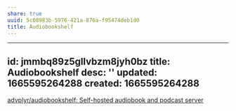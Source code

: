 ```yaml
---
share: true
uuid: 5c08983b-5976-421a-876a-f95474deb1d0
title: Audiobookshelf
---
```

---
id: jmmbq89z5gllvbzm8jyh0bz
title: Audiobookshelf
desc: ''
updated: 1665595264288
created: 1665595264288
---

[advplyr/audiobookshelf: Self-hosted audiobook and podcast server](https://github.com/advplyr/audiobookshelf)